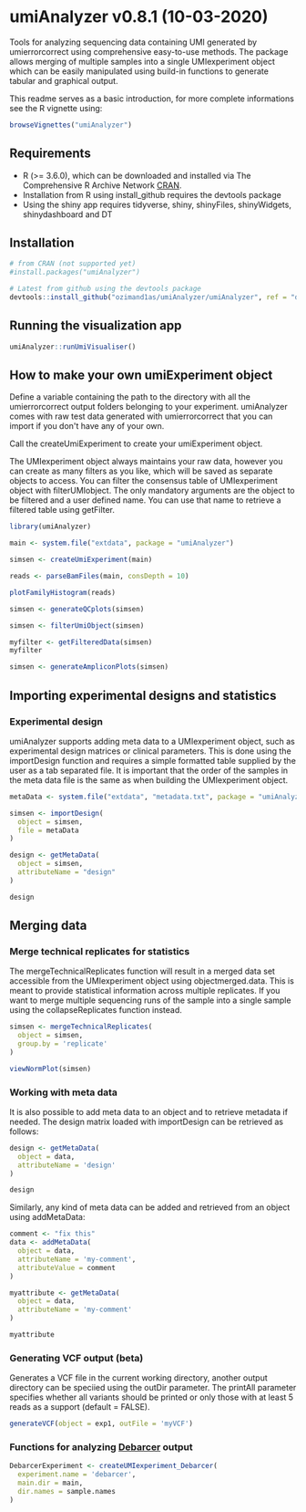 
# umiAnalyzer v0.8.1 (10-03-2020)

Tools for analyzing sequencing data containing UMI generated by umierrorcorrect using comprehensive easy-to-use methods. The package allows merging of multiple samples into a single UMIexperiment object which can be easily manipulated using build-in functions to generate tabular and graphical output.

This readme serves as a basic introduction, for more complete informations see the R vignette using:
```r
browseVignettes("umiAnalyzer")
```

Requirements
------------

- R (>= 3.6.0), which can be downloaded and installed via The Comprehensive R Archive Network [CRAN](https://cran.r-project.org/).
- Installation from R using install_github requires the devtools package
- Using the shiny app requires tidyverse, shiny, shinyFiles, shinyWidgets, 
shinydashboard and DT

Installation 
------------

```r
# from CRAN (not supported yet)
#install.packages("umiAnalyzer")

# Latest from github using the devtools package
devtools::install_github("ozimand1as/umiAnalyzer/umiAnalyzer", ref = "devel")
```

Running the visualization app
------------

```r
umiAnalyzer::runUmiVisualiser()
```

How to make your own umiExperiment object
---------------------

Define a variable containing the path to the directory with all the umierrorcorrect output folders 
belonging to your experiment. umiAnalyzer comes with raw test data generated with umierrorcorrect that 
you can import if you don't have any of your own.

Call the createUmiExperiment to create your umiExperiment object.


The UMIexperiment object always maintains your raw data, however you can create as many filters as you
like, which will be saved as separate objects to access. You can filter the consensus table of
UMIexperiment object with filterUMIobject. The only mandatory arguments are the object to be filtered
and a user defined name. You can use that name to retrieve a filtered table using getFilter. 

```r
library(umiAnalyzer)

main <- system.file("extdata", package = "umiAnalyzer")

simsen <- createUmiExperiment(main)

reads <- parseBamFiles(main, consDepth = 10)

plotFamilyHistogram(reads)

simsen <- generateQCplots(simsen)

simsen <- filterUmiObject(simsen)

myfilter <- getFilteredData(simsen)
myfilter

simsen <- generateAmpliconPlots(simsen)
```

## Importing experimental designs and statistics
### Experimental design
umiAnalyzer supports adding meta data to a  UMIexperiment object, such as experimental 
design matrices or clinical parameters. This is done using the importDesign function and requires a 
simple formatted table supplied by the user as a tab separated file. It is important that the order 
of the samples in the meta data file is the same as when building the UMIexperiment object.

```r
metaData <- system.file("extdata", "metadata.txt", package = "umiAnalyzer")

simsen <- importDesign(
  object = simsen,
  file = metaData
)

design <- getMetaData(
  object = simsen, 
  attributeName = "design"
)

design
```

## Merging data
### Merge technical replicates for statistics
The mergeTechnicalReplicates function will result in a merged data set accessible from the UMIexperiment object using 
object<at>merged.data. This is meant to provide statistical information across multiple replicates. If you want to merge 
multiple sequencing runs of the sample into a single sample using the collapseReplicates function instead.

```r
simsen <- mergeTechnicalReplicates(
  object = simsen,
  group.by = 'replicate'
)

viewNormPlot(simsen)
```

### Working with meta data

It is also possible to add meta data to an object and to retrieve metadata if needed. The design 
matrix loaded with importDesign can be retrieved as follows:

```r
design <- getMetaData(
  object = data,
  attributeName = 'design'
)

design
```

Similarly, any kind of meta data can be added and retrieved from an object using addMetaData:

```r
comment <- "fix this"
data <- addMetaData(
  object = data,
  attributeName = 'my-comment',
  attributeValue = comment
)

myattribute <- getMetaData(
  object = data,
  attributeName = 'my-comment'
)

myattribute
```

### Generating VCF output (beta)

Generates a VCF file in the current working directory, another output directory can be speciied using the outDir parameter.
The printAll parameter specifies whether all variants should be printed or only those with at least 5 reads as a support (default = FALSE).

```r
generateVCF(object = exp1, outFile = 'myVCF')
```

### Functions for analyzing [Debarcer](https://github.com/oicr-gsi/debarcer) output

```r
DebarcerExperiment <- createUMIexperiment_Debarcer(
  experiment.name = 'debarcer',
  main.dir = main,
  dir.names = sample.names
)
```

